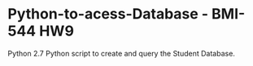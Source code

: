 # Python-to-acess-Database - BMI-544 HW9
Python 2.7
Python script to create and query the Student Database.
